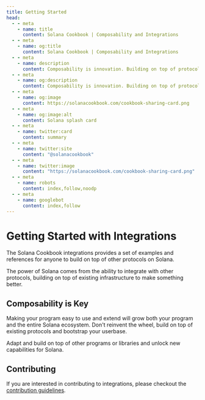 ```yaml
---
title: Getting Started
head:
  - - meta
    - name: title
      content: Solana Cookbook | Composability and Integrations
  - - meta
    - name: og:title
      content: Solana Cookbook | Composability and Integrations
  - - meta
    - name: description
      content: Composability is innovation. Building on top of protocols on Solana unlocks new capabilities and possibilities.
  - - meta
    - name: og:description
      content: Composability is innovation. Building on top of protocols on Solana unlocks new capabilities and possibilities.
  - - meta
    - name: og:image
      content: https://solanacookbook.com/cookbook-sharing-card.png
  - - meta
    - name: og:image:alt
      content: Solana splash card
  - - meta
    - name: twitter:card
      content: summary
  - - meta
    - name: twitter:site
      content: "@solanacookbook"
  - - meta
    - name: twitter:image
      content: "https://solanacookbook.com/cookbook-sharing-card.png"
  - - meta
    - name: robots
      content: index,follow,noodp
  - - meta
    - name: googlebot
      content: index,follow
---
```


# Getting Started with Integrations

The Solana Cookbook integrations provides a set of examples and references for anyone
to build on top of other protocols on Solana. 

The power of Solana comes from the ability to integrate with other protocols,
building on top of existing infrastructure to make something better.

## Composability is Key

Making your program easy to use and extend will grow both your program and the
entire Solana ecosystem. Don't reinvent the wheel, build on top of existing protocols
and bootstrap your userbase.

Adapt and build on top of other programs or libraries and unlock new capabilities for Solana.

## Contributing

If you are interested in contributing to integrations, please checkout the [contribution
guidelines](https://github.com/solana-developers/solana-cookbook/blob/master/CONTRIBUTING.md).